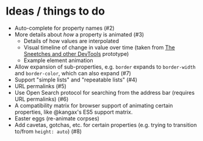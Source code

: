 # Ideas / things to do

* Auto-complete for property names (#2)
* More details about _how_ a property is animated (#3)
    * Details of how values are interpolated
    * Visual timeline of change in value over time (taken from [The Sneetches and other DevTools](https://shoehornwithteeth.com/ramblings/2014/08/the-sneetches-and-other-devtools/) prototype)
    * Example element animation
* Allow expansion of sub-properties, e.g. `border` expands to `border-width` and `border-color`, which can also expand (#7)
* Support "simple lists" and "repeatable lists" (#4)
* URL permalinks (#5)
* Use Open Search protocol for searching from the address bar (requires URL permalinks) (#6)
* A compatibility matrix for browser support of animating certain properties, like @kangax's ES5 support matrix.
* Easter eggs (re-animate corpses)
* Add cavetas, gotchas, etc. for certain properties (e.g. trying to transition to/from `height: auto`) (#8)
